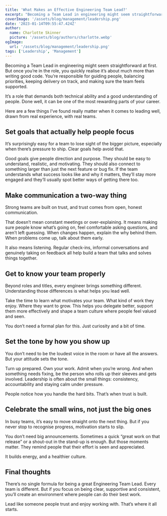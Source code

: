 ```yaml
---
title: 'What Makes an Effective Engineering Team Lead?'
excerpt: "Becoming a Team Lead in engineering might seem straightforward at first. But once you’re in the role, you quickly realise it’s about much more than writing good code.."
coverImage: '/assets/blog/management/leadership.png'
date: '2023-01-14T09:55:47.424Z'
author:
  name: Charlotte Skinner
  picture: '/assets/blog/authors/charlotte.webp'
ogImage:
  url: '/assets/blog/management/leadership.png'
tags: ['Leadership', 'Management']
---
```


Becoming a Team Lead in engineering might seem straightforward at first. But once you’re in the role, you quickly realise it’s about much more than writing good code. You’re responsible for guiding people, balancing priorities, keeping delivery on track, and making sure the team feels supported.

It’s a role that demands both technical ability and a good understanding of people. Done well, it can be one of the most rewarding parts of your career.

Here are a few things I’ve found really matter when it comes to leading well, drawn from real experience, with real teams.

## Set goals that actually help people focus

It’s surprisingly easy for a team to lose sight of the bigger picture, especially when there’s pressure to ship. Clear goals help avoid that.

Good goals give people direction and purpose. They should be easy to understand, realistic, and motivating. They should also connect to something larger than just the next feature or bug fix. If the team understands what success looks like and why it matters, they’ll stay more engaged and they’ll usually spot better ways of getting there too.

## Make communication a two-way thing

Strong teams are built on trust, and trust comes from open, honest communication.

That doesn’t mean constant meetings or over-explaining. It means making sure people know what’s going on, feel comfortable asking questions, and aren’t left guessing. When changes happen, explain the why behind them. When problems come up, talk about them early.

It also means listening. Regular check-ins, informal conversations and genuinely taking on feedback all help build a team that talks and solves things together.

## Get to know your team properly

Beyond roles and titles, every engineer brings something different. Understanding those differences is what helps you lead well.

Take the time to learn what motivates your team. What kind of work they enjoy. Where they want to grow. This helps you delegate better, support them more effectively and shape a team culture where people feel valued and seen.

You don’t need a formal plan for this. Just curiosity and a bit of time.

## Set the tone by how you show up

You don’t need to be the loudest voice in the room or have all the answers. But your attitude sets the tone.

Turn up prepared. Own your work. Admit when you’re wrong. And when something needs fixing, be the person who rolls up their sleeves and gets involved. Leadership is often about the small things: consistency, accountability and staying calm under pressure.

People notice how you handle the hard bits. That’s when trust is built.

## Celebrate the small wins, not just the big ones

In busy teams, it’s easy to move straight onto the next thing. But if you never stop to recognise progress, motivation starts to slip.

You don’t need big announcements. Sometimes a quick “great work on that release” or a shout-out in the stand-up is enough. But those moments matter. They remind people that their effort is seen and appreciated.

It builds energy, and a healthier culture.

## Final thoughts

There’s no single formula for being a great Engineering Team Lead. Every team is different. But if you focus on being clear, supportive and consistent, you’ll create an environment where people can do their best work.

Lead like someone people trust and enjoy working with. That’s where it all starts.